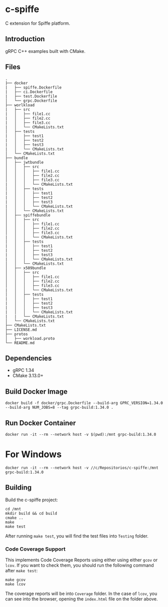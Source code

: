 # c-spiffe

C extension for Spiffe platform.

## Introduction

gRPC C++ examples built with CMake.

## Files

```
.
├── docker
|   ├── spiffe.Dockerfile
|   ├── ci.Dockerfile
|   ├── test.Dockerfile
│   └── grpc.Dockerfile
├── worlkload
|   ├── src
|   │   ├── file1.cc
|   │   ├── file2.cc
|   │   ├── file3.cc
|   │   └── CMakeLists.txt
│   ├── tests
|   │   ├── test1
|   │   ├── test2
|   │   ├── test3
|   │   └── CMakeLists.txt 
│   └── CMakeLists.txt
├── bundle
│   ├── jwtbundle
│   │   ├── src
│   │   │   ├── file1.cc
│   │   │   ├── file2.cc
│   │   │   ├── file3.cc
|   │   │   └── CMakeLists.txt 
│   │   ├── tests
|   │   │   ├── test1
|   │   │   ├── test2
|   │   │   ├── test3
|   │   │   └── CMakeLists.txt 
│   │   └── CMakeLists.txt
│   ├── spiffebundle
│   │   ├── src
│   │   │   ├── file1.cc
│   │   │   ├── file2.cc
│   │   │   ├── file3.cc
|   │   │   └── CMakeLists.txt 
│   │   ├── tests
|   │   │   ├── test1
|   │   │   ├── test2
|   │   │   ├── test3
|   │   │   └── CMakeLists.txt 
│   │   └── CMakeLists.txt
│   ├── x509bundle
│   │   ├── src
│   │   │   ├── file1.cc
│   │   │   ├── file2.cc
│   │   │   ├── file3.cc
|   │   │   └── CMakeLists.txt 
│   │   ├── tests
|   │   │   ├── test1
|   │   │   ├── test2
|   │   │   ├── test3
|   │   │   └── CMakeLists.txt
|   |   └── CMakeLists.txt
│   └── CMakeLists.txt
├── CMakeLists.txt
├── LICENSE.md
├── protos
│   ├── workload.proto
└── README.md
```

## Dependencies

* gRPC 1.34
* CMake 3.13.0+

##  Build Docker Image

```
docker build -f docker/grpc.Dockerfile --build-arg GPRC_VERSION=1.34.0 --build-arg NUM_JOBS=8 --tag grpc-build:1.34.0 .
```

## Run Docker Container

```
docker run -it --rm --network host -v $(pwd):/mnt grpc-build:1.34.0
```

# For Windows 

```
docker run -it --rm --network host -v //c/Repositorios/c-spiffe:/mnt grpc-build:1.34.0
```

## Building
Build the c-spiffe project:

```
cd /mnt
mkdir build && cd build
cmake ..
make
make test
```
After running `make test`, you will find the test files into `Testing` folder.

### Code Coverage Support

This implements Code Coverage Reports using either using either `gcov` or `lcov`.
If you want to check them, you should run the following command after `make test`:

```
make gcov
make lcov
```

The coverage reports will be into `Coverage` folder. In the case of `lcov`, you
can see into the browser, opening the `index.html` file on the folder above.
